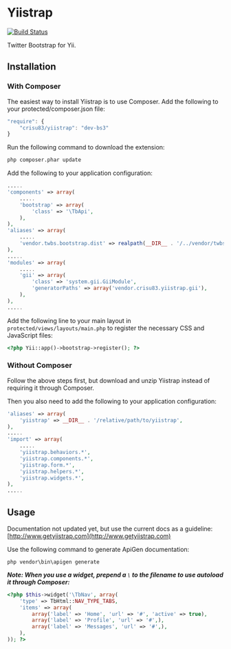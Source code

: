 Yiistrap
========

[![Build Status](https://travis-ci.org/crisu83/yiistrap.svg?branch=bs3)](https://travis-ci.org/crisu83/yiistrap)

Twitter Bootstrap for Yii.

## Installation

### With Composer ###

The easiest way to install Yiistrap is to use Composer.
Add the following to your protected/composer.json file:

```js
"require": {
	"crisu83/yiistrap": "dev-bs3"
}
````

Run the following command to download the extension:

```bash
php composer.phar update
```

Add the following to your application configuration:

```php
.....
'components' => array(
    .....
    'bootstrap' => array(
        'class' => '\TbApi',
    ),
),
'aliases' => array(
    .....
    'vendor.twbs.bootstrap.dist' => realpath(__DIR__ . '/../vendor/twbs/bootstrap/dist'),
),
.....
'modules' => array(
    .....
    'gii' => array(
        'class' => 'system.gii.GiiModule',
        'generatorPaths' => array('vendor.crisu83.yiistrap.gii'),
    ),
),
.....
```

Add the following line to your main layout in ```protected/views/layouts/main.php``` to register the necessary CSS and JavaScript files:

```php
<?php Yii::app()->bootstrap->register(); ?>
```

### Without Composer ###

Follow the above steps first, but download and unzip Yiistrap instead of requiring it through Composer.

Then you also need to add the following to your application configuration:

```php
'aliases' => array(
    'yiistrap' => __DIR__ . '/relative/path/to/yiistrap',
),
.....
'import' => array(
    .....
    'yiistrap.behaviors.*',
    'yiistrap.components.*',
    'yiistrap.form.*',
    'yiistrap.helpers.*',
    'yiistrap.widgets.*',
),
.....
```

## Usage

Documentation not updated yet, but use the current docs as a guideline:
[http://www.getyiistrap.com](http://www.getyiistrap.com)

Use the following command to generate ApiGen documentation:

```
php vendor\bin\apigen generate
```

___Note: When you use a widget, prepend a ```\``` to the filename to use autoload it through Composer:___

```php
<?php $this->widget('\TbNav', array(
    'type' => TbHtml::NAV_TYPE_TABS,
    'items' => array(
        array('label' => 'Home', 'url' => '#', 'active' => true),
        array('label' => 'Profile', 'url' => '#',),
        array('label' => 'Messages', 'url' => '#',),
    ),
)); ?>
```
